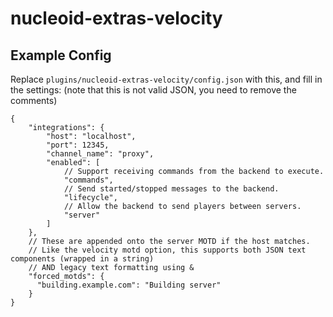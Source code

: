 # nucleoid-extras-velocity

## Example Config
Replace `plugins/nucleoid-extras-velocity/config.json` with this, and fill in the settings: (note that this is not valid JSON, you need to remove the comments)
```json5
{
    "integrations": {
        "host": "localhost",
        "port": 12345,
        "channel_name": "proxy",
        "enabled": [
            // Support receiving commands from the backend to execute.
            "commands",
            // Send started/stopped messages to the backend.
            "lifecycle",
            // Allow the backend to send players between servers.
            "server"
        ]
    },
    // These are appended onto the server MOTD if the host matches.
    // Like the velocity motd option, this supports both JSON text components (wrapped in a string)
    // AND legacy text formatting using &
    "forced_motds": {
      "building.example.com": "Building server"
    }
}
```
